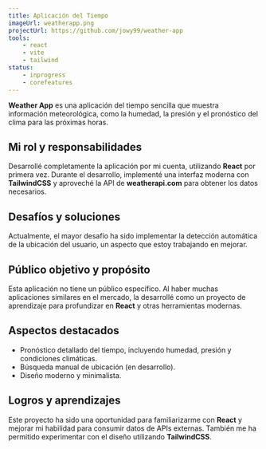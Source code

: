 ```yaml
---
title: Aplicación del Tiempo
imageUrl: weatherapp.png
projectUrl: https://github.com/jowy99/weather-app
tools:
    - react
    - vite
    - tailwind
status:
    - inprogress
    - corefeatures
---
```

**Weather App** es una aplicación del tiempo sencilla que muestra información meteorológica, como la humedad, la presión y el pronóstico del clima para las próximas horas.

## Mi rol y responsabilidades

Desarrollé completamente la aplicación por mi cuenta, utilizando **React** por primera vez. Durante el desarrollo, implementé una interfaz moderna con **TailwindCSS** y aproveché la API de **weatherapi.com** para obtener los datos necesarios.

## Desafíos y soluciones

Actualmente, el mayor desafío ha sido implementar la detección automática de la ubicación del usuario, un aspecto que estoy trabajando en mejorar.

## Público objetivo y propósito

Esta aplicación no tiene un público específico. Al haber muchas aplicaciones similares en el mercado, la desarrollé como un proyecto de aprendizaje para profundizar en **React** y otras herramientas modernas.

## Aspectos destacados

- Pronóstico detallado del tiempo, incluyendo humedad, presión y condiciones climáticas.  
- Búsqueda manual de ubicación (en desarrollo).  
- Diseño moderno y minimalista.

## Logros y aprendizajes

Este proyecto ha sido una oportunidad para familiarizarme con **React** y mejorar mi habilidad para consumir datos de APIs externas. También me ha permitido experimentar con el diseño utilizando **TailwindCSS**.